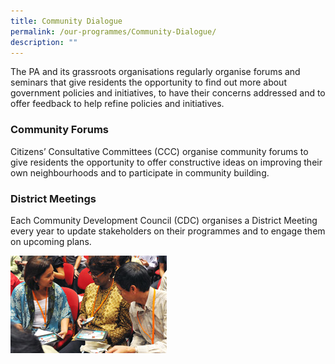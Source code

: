 ```yaml
---
title: Community Dialogue
permalink: /our-programmes/Community-Dialogue/
description: ""
---
```

The PA and its grassroots organisations regularly organise forums and seminars that give residents the opportunity to find out more about government policies and initiatives, to have their concerns addressed and to offer feedback to help refine policies and initiatives.   

### Community Forums
Citizens’ Consultative Committees (CCC) organise community forums to give residents the opportunity to offer constructive ideas on improving their own neighbourhoods and to participate in community building.


### District Meetings
Each Community Development Council (CDC) organises a District Meeting every year to update stakeholders on their programmes and to engage them on upcoming plans.

<img style="height:156px;width:250px"  align="left" src="/images/Our%20Programmes/commdialogue-districtmtg.jpg">